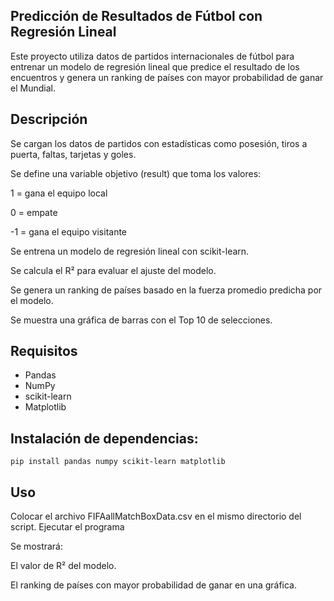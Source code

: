**Predicción de Resultados de Fútbol con Regresión Lineal**
--

Este proyecto utiliza datos de partidos internacionales de fútbol para entrenar un modelo de regresión lineal que predice el resultado de los encuentros y genera un ranking de países con mayor probabilidad de ganar el Mundial.

**Descripción**
---

Se cargan los datos de partidos con estadísticas como posesión, tiros a puerta, faltas, tarjetas y goles.

Se define una variable objetivo (result) que toma los valores:

1 = gana el equipo local

0 = empate

-1 = gana el equipo visitante

Se entrena un modelo de regresión lineal con scikit-learn.

Se calcula el R² para evaluar el ajuste del modelo.

Se genera un ranking de países basado en la fuerza promedio predicha por el modelo.

Se muestra una gráfica de barras con el Top 10 de selecciones.


**Requisitos**
---
* Pandas
* NumPy
* scikit-learn
* Matplotlib

**Instalación de dependencias:**
---
```
pip install pandas numpy scikit-learn matplotlib
```

**Uso**
---
Colocar el archivo FIFAallMatchBoxData.csv en el mismo directorio del script.
Ejecutar el programa

Se mostrará:

El valor de R² del modelo.

El ranking de países con mayor probabilidad de ganar en una gráfica.
